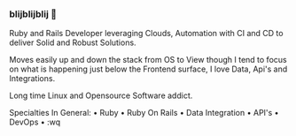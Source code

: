 ### blijblijblij :rocket:

Ruby and Rails Developer leveraging Clouds, Automation with CI and CD to deliver Solid and Robust Solutions. 

Moves easily up and down the stack from OS to View though I tend to focus on what is happening just below the Frontend surface, I love Data, Api's and Integrations.

Long time Linux and Opensource Software addict. 

Specialties In General:
• Ruby
• Ruby On Rails
• Data Integration
• API's 
• DevOps
• :wq
